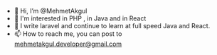- 👋 Hi, I’m @MehmetAkgul
- 👀 I'm interested in PHP , in Java and in React
- 🌱 I write laravel and continue to learn at full speed Java and React.  
- 📫 How to reach me, you can post to mehmetakgul.developer@gmail.com 

 
